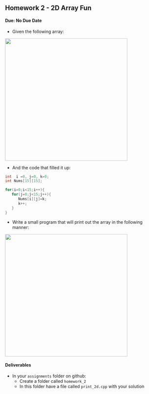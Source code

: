 ## Homework 2 - 2D Array Fun
#### Due: No Due Date

- Given the following array: 

<img src="https://cl.ly/p3YA/Image%202018-01-24%20at%209.28.58%20AM.png" width="400">

- And the code that filled it up:

```cpp
int  i =0, j=0, k=0;
int Nums[15][15];

for(i=0;i<15;i++){
   for(j=0;j<15;j++){
      Nums[i][j]=k;
      k++;
   }
}
```

- Write a small program that will print out the array in the following manner:

<img src="https://cl.ly/p2ps/Image%202018-01-24%20at%209.29.11%20AM.png" width="400">

#### Deliverables

- In your `assignments` folder on github:
   - Create a folder called `homework_2`
   - In this folder have a file called `print_2d.cpp` with your solution

